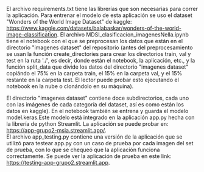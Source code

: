 El archivo requirements.txt tiene las librerías que son necesarias para correr la aplicación. Para entrenar el modelo de esta aplicación se uso el dataset "Wonders of the World Image Dataset"
de kaggle: https://www.kaggle.com/datasets/balabaskar/wonders-of-the-world-image-classification. El archivo MDSI_clasificacion_imagenesNella.ipynb tiene el notebook con el que se preprocesan los datos que están en el directorio "imagenes dataset" del repositorio (antes del preprocesamiento se usan la función create_directories   para crear los directorios train, val y test en la ruta './', es decir, donde están el notebook, la aplicación, etc., y la función split_data que divide los datos del directorio "imagenes dataset" copiándo el 75% en la carpeta train, el 15% en la carpeta val, y el 15% restante en la carpeta test. El lector puede probar esto ejecutando el notebook en la nube o clonándolo en su máquina). 

El directorio "imagenes dataset" contiene doce subdirectorios, cada uno con las imágenes de cada categoría del dataset, así es como están los datos en kaggle). En el notebook también se entrena y guarda el modelo model.keras.Este modelo está integrado en la aplicación app.py hecha con la librería de python Streamlit. La aplicación se puede probar en: https://app-grupo2-msia.streamlit.app/.   
El archivo app_testing.py contiene una versión de la aplicación que se utilizó para testear app.py con un caso de prueba por cada imagen del set de prueba, con lo que se chequeó que la aplicación funciona correctamente. Se puede ver la aplicación de prueba en este link:  https://testing-app-grupo2.streamlit.app.
 

